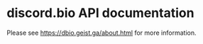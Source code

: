 # discord.bio API documentation  
  
Please see https://dbio.geist.ga/about.html for more information.